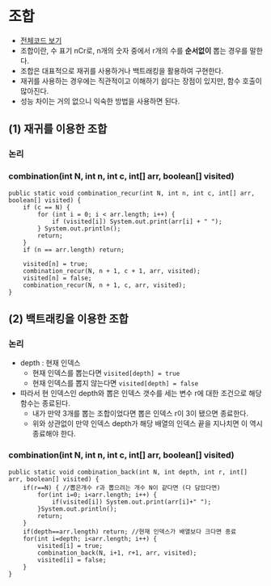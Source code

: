 # 조합
* [전체코드 보기](https://github.com/kHeNoTbB/Algorithm/blob/master/tip/%EC%A1%B0%ED%95%A9.java)
* 조합이란, 수 표기 nCr로, n개의 숫자 중에서 r개의 수를 **순서없이** 뽑는 경우를 말한다.
* 조합은 대표적으로 재귀를 사용하거나 백트래킹을 활용하여 구현한다.
* 재귀를 사용하는 경우에는 직관적이고 이해하기 쉽다는 장점이 있지만, 함수 호출이 많아진다.
* 성능 차이는 거의 없으니 익숙한 방법을 사용하면 된다.

## (1) 재귀를 이용한 조합
### 논리
### combination(int N, int n, int c, int[] arr, boolean[] visited)
    public static void combination_recur(int N, int n, int c, int[] arr, boolean[] visited) {
		if (c == N) {
			for (int i = 0; i < arr.length; i++) {
				if (visited[i]) System.out.print(arr[i] + " ");
			} System.out.println();
			return;
		}
		if (n == arr.length) return;

		visited[n] = true;
		combination_recur(N, n + 1, c + 1, arr, visited);
		visited[n] = false;
		combination_recur(N, n + 1, c, arr, visited);
	}

## (2) 백트래킹을 이용한 조합
### 논리
* depth : 현재 인덱스
  * 현재 인덱스를 뽑는다면 ``visited[depth] = true``
  * 현재 인덱스를 뽑지 않는다면 ``visited[depth] = false``
* 따라서 현 인덱스인 depth와 뽑은 인덱스 갯수를 세는 변수 r에 대한 조건으로 해당 함수는 종료된다.
  * 내가 만약 3개를 뽑는 조합이었다면 뽑은 인덱스 r이 3이 됐으면 종료한다.
  * 위와 상관없이 만약 인덱스 depth가 해당 배열의 인덱스 끝을 지나치면 이 역시 종료해야 한다.

### combination(int N, int n, int c, int[] arr, boolean[] visited)
    public static void combination_back(int N, int depth, int r, int[] arr, boolean[] visited) {
		if(r==N) { //뽑은개수 r과 뽑으려는 개수 N이 같다면 (다 담았다면)
			for(int i=0; i<arr.length; i++) {
				if(visited[i]) System.out.print(arr[i]+" ");
			}System.out.println();
			return;
		}
		if(depth==arr.length) return; //현재 인덱스가 배열보다 크다면 종료
		for(int i=depth; i<arr.length; i++) {
			visited[i] = true;
			combination_back(N, i+1, r+1, arr, visited);
			visited[i] = false;
		}
	}
